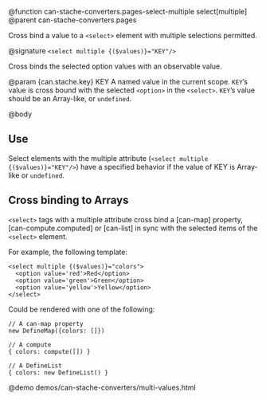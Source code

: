 @function can-stache-converters.pages-select-multiple select[multiple]
@parent can-stache-converters.pages

Cross bind a value to a `<select>` element with multiple selections permitted.

@signature `<select multiple {($values)}="KEY"/>`

Cross binds the selected option values with an observable value.

@param {can.stache.key} KEY A named value in the current 
scope. `KEY`’s value is cross bound with the selected `<option>` in
the `<select>`. `KEY`’s value should be an Array-like,
or `undefined`.

@body

## Use

Select elements with the multiple attribute (`<select multiple {($values)}="KEY"/>`)
have a specified behavior if the value of KEY is Array-like or
`undefined`.

## Cross binding to Arrays

`<select>` tags with a multiple attribute cross bind
a [can-map] property, [can-compute.computed] or [can-list]
in sync with the selected items of the `<select>` element.

For example, the following template:

    <select multiple {($values)}="colors">
      <option value='red'>Red</option>
      <option value='green'>Green</option>
      <option value='yellow'>Yellow</option>
    </select>

Could be rendered with one of the following:

    // A can-map property
    new DefineMap({colors: []})

    // A compute
    { colors: compute([]) }

    // A DefineList
    { colors: new DefineList() }
    
@demo demos/can-stache-converters/multi-values.html
